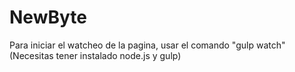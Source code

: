 # NewByte

Para iniciar el watcheo de la pagina, usar el comando "gulp watch" (Necesitas tener instalado node.js y gulp)
